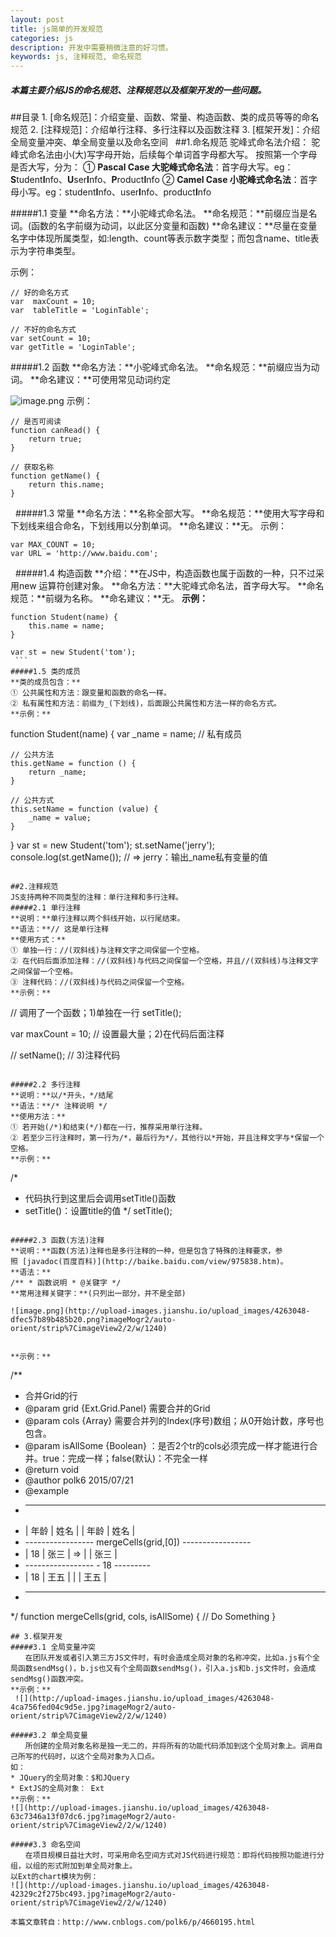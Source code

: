 ```yaml
---
layout: post
title: js简单的开发规范
categories: js
description: 开发中需要稍微注意的好习惯。
keywords: js, 注释规范, 命名规范
---
```


##### 本篇主要介绍JS的命名规范、注释规范以及框架开发的一些问题。    

##目录
1. [命名规范]：介绍变量、函数、常量、构造函数、类的成员等等的命名规范
2. [注释规范]：介绍单行注释、多行注释以及函数注释
3. [框架开发]：介绍全局变量冲突、单全局变量以及命名空间
 
##1.命名规范
驼峰式命名法介绍：
驼峰式命名法由小(大)写字母开始，后续每个单词首字母都大写。
按照第一个字母是否大写，分为：
① **Pascal Case 大驼峰式命名法**：首字母大写。eg：**S**tudent**I**nfo、**U**ser**I**nfo、**P**roduct**I**nfo
② **Camel Case 小驼峰式命名法**：首字母小写。eg：student**I**nfo、user**I**nfo、product**I**nfo

#####1.1 变量
**命名方法：**小驼峰式命名法。
**命名规范：**前缀应当是名词。(函数的名字前缀为动词，以此区分变量和函数)
**命名建议：**尽量在变量名字中体现所属类型，如:length、count等表示数字类型；而包含name、title表示为字符串类型。

示例：
```
// 好的命名方式
var  maxCount = 10;
var  tableTitle = 'LoginTable';

// 不好的命名方式
var setCount = 10;
var getTitle = 'LoginTable';
```
#####1.2 函数
**命名方法：**小驼峰式命名法。
**命名规范：**前缀应当为动词。
**命名建议：**可使用常见动词约定

![image.png](http://upload-images.jianshu.io/upload_images/4263048-f47f6e0190323fe6.png?imageMogr2/auto-orient/strip%7CimageView2/2/w/1240)
示例：
```
// 是否可阅读
function canRead() {
    return true;
}
 
// 获取名称
function getName() {
    return this.name;
}
```
 
#####1.3 常量
**命名方法：**名称全部大写。
**命名规范：**使用大写字母和下划线来组合命名，下划线用以分割单词。
**命名建议：**无。
示例：
```
var MAX_COUNT = 10;
var URL = 'http://www.baidu.com';
```

 
#####1.4 构造函数
**介绍：**在JS中，构造函数也属于函数的一种，只不过采用new 运算符创建对象。
**命名方法：**大驼峰式命名法，首字母大写。
**命名规范：**前缀为名称。
**命名建议：**无。
**示例：**
```
function Student(name) {
    this.name = name;
}
 
var st = new Student('tom');
 ```
#####1.5 类的成员
**类的成员包含：**
① 公共属性和方法：跟变量和函数的命名一样。
② 私有属性和方法：前缀为_(下划线)，后面跟公共属性和方法一样的命名方式。
**示例：**
```
function Student(name) {
    var _name = name; // 私有成员
 
    // 公共方法
    this.getName = function () {
        return _name;
    }
 
    // 公共方式
    this.setName = function (value) {
        _name = value;
    }
}
var st = new Student('tom');
st.setName('jerry');
console.log(st.getName()); // => jerry：输出_name私有变量的值
```
 
##2.注释规范
JS支持两种不同类型的注释：单行注释和多行注释。
#####2.1 单行注释
**说明：**单行注释以两个斜线开始，以行尾结束。
**语法：**// 这是单行注释
**使用方式：**
① 单独一行：//(双斜线)与注释文字之间保留一个空格。
② 在代码后面添加注释：//(双斜线)与代码之间保留一个空格，并且//(双斜线)与注释文字之间保留一个空格。
③ 注释代码：//(双斜线)与代码之间保留一个空格。
**示例：**
```
// 调用了一个函数；1)单独在一行
setTitle();
 
var maxCount = 10; // 设置最大量；2)在代码后面注释
 
// setName(); // 3)注释代码
```
 
#####2.2 多行注释
**说明：**以/*开头，*/结尾
**语法：**/* 注释说明 */
**使用方法：**
① 若开始(/*)和结束(*/)都在一行，推荐采用单行注释。
② 若至少三行注释时，第一行为/*，最后行为*/，其他行以*开始，并且注释文字与*保留一个空格。
**示例：**
```
/*
* 代码执行到这里后会调用setTitle()函数
* setTitle()：设置title的值
*/
setTitle();
```
 
#####2.3 函数(方法)注释
**说明：**函数(方法)注释也是多行注释的一种，但是包含了特殊的注释要求，参照 [javadoc(百度百科)](http://baike.baidu.com/view/975838.htm)。
**语法：**
/** * 函数说明 * @关键字 */
**常用注释关键字：**(只列出一部分，并不是全部)

![image.png](http://upload-images.jianshu.io/upload_images/4263048-dfec57b89b485b20.png?imageMogr2/auto-orient/strip%7CimageView2/2/w/1240)


**示例：**
```
/**
* 合并Grid的行
* @param grid {Ext.Grid.Panel} 需要合并的Grid
* @param cols {Array} 需要合并列的Index(序号)数组；从0开始计数，序号也包含。
* @param isAllSome {Boolean} ：是否2个tr的cols必须完成一样才能进行合并。true：完成一样；false(默认)：不完全一样
* @return void
* @author polk6 2015/07/21 
* @example
* _________________                             _________________
* |  年龄 |  姓名 |                             |  年龄 |  姓名 |
* -----------------      mergeCells(grid,[0])   -----------------
* |  18   |  张三 |              =>             |       |  张三 |
* -----------------                             -  18   ---------
* |  18   |  王五 |                             |       |  王五 |
* -----------------                             -----------------
*/
function mergeCells(grid, cols, isAllSome) {
    // Do Something
}
```
## 3.框架开发
#####3.1 全局变量冲突
　　在团队开发或者引入第三方JS文件时，有时会造成全局对象的名称冲突，比如a.js有个全局函数sendMsg()，b.js也又有个全局函数sendMsg()，引入a.js和b.js文件时，会造成sendMsg()函数冲突。
**示例：**
 ![](http://upload-images.jianshu.io/upload_images/4263048-4ca756fed04c9d5e.jpg?imageMogr2/auto-orient/strip%7CimageView2/2/w/1240)
 
#####3.2 单全局变量
　　所创建的全局对象名称是独一无二的，并将所有的功能代码添加到这个全局对象上。调用自己所写的代码时，以这个全局对象为入口点。
如：
* JQuery的全局对象：$和JQuery
* ExtJS的全局对象： Ext
**示例：**
![](http://upload-images.jianshu.io/upload_images/4263048-63c7346a13f07dc6.jpg?imageMogr2/auto-orient/strip%7CimageView2/2/w/1240)
 
#####3.3 命名空间
　　在项目规模日益壮大时，可采用命名空间方式对JS代码进行规范：即将代码按照功能进行分组，以组的形式附加到单全局对象上。
以Ext的chart模块为例：
![](http://upload-images.jianshu.io/upload_images/4263048-42329c2f275bc493.jpg?imageMogr2/auto-orient/strip%7CimageView2/2/w/1240)
 
本篇文章转自：http://www.cnblogs.com/polk6/p/4660195.html